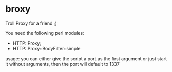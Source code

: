 broxy
=====

Troll Proxy for a friend ;)


You need the following perl modules:

- HTTP::Proxy;
- HTTP::Proxy::BodyFilter::simple

usage: you can either give the script a port as the first argument or just start it without arguments, then the port will default to 1337
